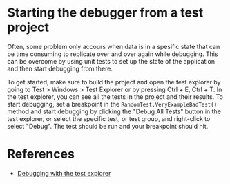 # Starting the debugger from a test project
Often, some problem only accours when data is in a spesific state that can be time consuming to replicate over and over again while debugging. This can be overcome by using unit tests to set up the state of the application and then start debugging from there.

To get started, make sure to build the project and open the test explorer by going to Test > Windows > Test Explorer or by pressing Ctrl + E, Ctrl + T. In the test explorer, you can see all the tests in the project and their results. To start debugging, set a breakpoint in the `RandomTest.VeryExampleBadTest()` method and start debugging by clicking the "Debug All Tests" button in the test explorer, or select the specific test, or test group, and right-click to select "Debug". The test should be run and your breakpoint should hit.

# References
- [Debugging with the test explorer](https://learn.microsoft.com/visualstudio/test/debug-unit-tests-with-test-explorer)